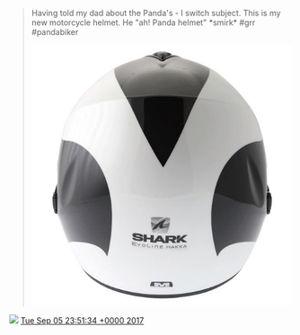 > Having told my dad about the Panda's \- I switch subject\. This is my new motorcycle helmet\. He "ah\! Panda helmet" \*smirk\* \#grr \#pandabiker 
> 
> ![](../../media/905216868180525059-DI_57WZXkAASki_.jpg)

<img src="../../media/tweet.ico" width="12" /> [Tue Sep 05 23:51:34 +0000 2017](https://twitter.com/DromerDenker/status/905216868180525059)